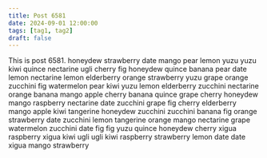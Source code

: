 ```yaml
---
title: Post 6581
date: 2024-09-01 12:00:00
tags: [tag1, tag2]
draft: false
---
```

This is post 6581.
honeydew
strawberry
date
mango
pear
lemon
yuzu
yuzu
kiwi
quince
nectarine
ugli
cherry
fig
honeydew
quince
banana
pear
date
lemon
nectarine
lemon
elderberry
orange
strawberry
yuzu
grape
orange
zucchini
fig
watermelon
pear
kiwi
yuzu
lemon
elderberry
zucchini
nectarine
orange
banana
mango
apple
cherry
banana
quince
grape
cherry
honeydew
mango
raspberry
nectarine
date
zucchini
grape
fig
cherry
elderberry
mango
apple
kiwi
tangerine
honeydew
zucchini
zucchini
banana
fig
orange
strawberry
date
zucchini
lemon
tangerine
orange
mango
nectarine
grape
watermelon
zucchini
date
fig
fig
yuzu
quince
honeydew
cherry
xigua
raspberry
xigua
kiwi
ugli
ugli
kiwi
raspberry
strawberry
lemon
date
date
xigua
mango
strawberry
